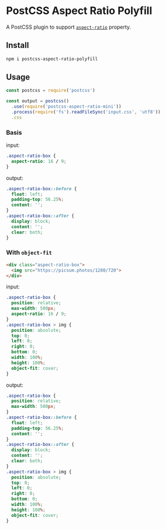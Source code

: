 # PostCSS Aspect Ratio Polyfill

A PostCSS plugin to support [`aspect-ratio`](https://drafts.csswg.org/css-sizing-4/#aspect-ratio) property.

## Install

```bash
npm i postcss-aspect-ratio-polyfill
```

## Usage

```js
const postcss = require('postcss')

const output = postcss()
  .use(require('postcss-aspect-ratio-mini'))
  .process(require('fs').readFileSync('input.css', 'utf8'))
  .css
```

### Basis

input:

```css
.aspect-ratio-box {
  aspect-ratio: 16 / 9;
}
```

output:

```css
.aspect-ratio-box::before {
  float: left;
  padding-top: 56.25%;
  content: '';
}
.aspect-ratio-box::after {
  display: block;
  content: '';
  clear: both;
}
```

### With `object-fit`

```html
<div class="aspect-ratio-box">
  <img src="https://picsum.photos/1280/720">
</div>
```

input:

```css
.aspect-ratio-box {
  position: relative;
  max-width: 500px;
  aspect-ratio: 16 / 9;
}
.aspect-ratio-box > img {
  position: absolute;
  top: 0;
  left: 0;
  right: 0;
  bottom: 0;
  width: 100%;
  height: 100%;
  object-fit: cover;
}
```

output:

```css
.aspect-ratio-box {
  position: relative;
  max-width: 500px;
}
.aspect-ratio-box::before {
  float: left;
  padding-top: 56.25%;
  content: '';
}
.aspect-ratio-box::after {
  display: block;
  content: '';
  clear: both;
}
.aspect-ratio-box > img {
  position: absolute;
  top: 0;
  left: 0;
  right: 0;
  bottom: 0;
  width: 100%;
  height: 100%;
  object-fit: cover;
}
```